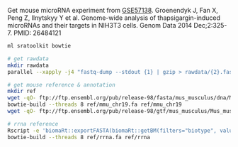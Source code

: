 Get mouse microRNA experiment from [GSE57138](https://www.ncbi.nlm.nih.gov/geo/query/acc.cgi?acc=GSE57138).
Groenendyk J, Fan X, Peng Z, Ilnytskyy Y et al. Genome-wide analysis of thapsigargin-induced microRNAs and their targets in NIH3T3 cells. Genom Data 2014 Dec;2:325-7. PMID: 26484121

```bash
ml sratoolkit bowtie

# get rawdata
mkdir rawdata
parallel --xapply -j4 "fastq-dump --stdout {1} | gzip > rawdata/{2}.fastq.gz" ::: SRR1269676 SRR1269677 SRR1269678 SRR1269679 ::: control1 control2 thapsigargin1 thapsigargin2

# get mouse reference & annotation
mkdir ref
wget -qO- ftp://ftp.ensembl.org/pub/release-98/fasta/mus_musculus/dna/Mus_musculus.GRCm38.dna.chromosome.19.fa.gz | gzip -cd > ref/mmu_chr19.fa
bowtie-build --threads 8 ref/mmu_chr19.fa ref/mmu_chr19
wget -qO- ftp://ftp.ensembl.org/pub/release-98/gtf/mus_musculus/Mus_musculus.GRCm38.98.gtf.gz | gzip -cd | grep "^19"> ref/mmu_chr19.gtf

# rrna reference
Rscript -e 'biomaRt::exportFASTA(biomaRt::getBM(filters="biotype", values="rRNA", attributes=c("gene_exon_intron", "ensembl_gene_id"), mart=biomaRt::useEnsembl("ensembl", dataset="mmusculus_gene_ensembl")), "ref/rrna.fa")'
bowtie-build --threads 8 ref/rrna.fa ref/rrna
```
